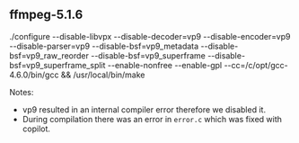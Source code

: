 
## ffmpeg-5.1.6
./configure 
--disable-libvpx --disable-decoder=vp9 --disable-encoder=vp9 --disable-parser=vp9 --disable-bsf=vp9_metadata --disable-bsf=vp9_raw_reorder --disable-bsf=vp9_superframe --disable-bsf=vp9_superframe_split --enable-nonfree --enable-gpl --cc=/c/opt/gcc-4.6.0/bin/gcc && /usr/local/bin/make

Notes:
- vp9 resulted in an internal compiler error therefore we disabled it.
- During compilation there was an error in `error.c` which was fixed with copilot.